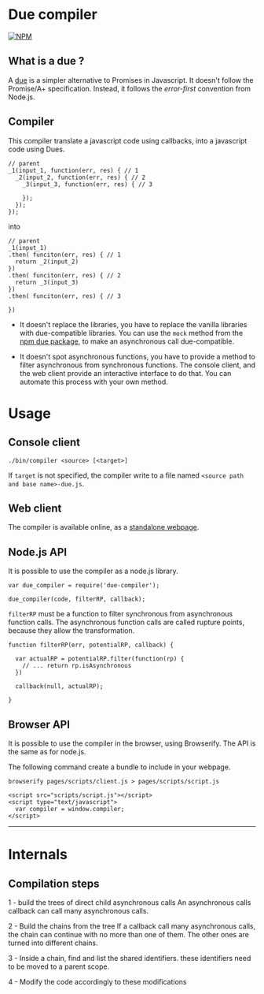 # Due compiler

[![NPM](https://nodei.co/npm/due-compiler.png?compact=true)](https://www.npmjs.com/package/due-compiler)

## What is a due ?

A [due](https://github.com/etnbrd/due) is a simpler alternative to Promises in Javascript.
It doesn't follow the Promise/A+ specification.
Instead, it follows the *error-first* convention from Node.js.

## Compiler

This compiler translate a javascript code using callbacks, into a javascript code using Dues.

```
// parent
_1(input_1, function(err, res) { // 1
  _2(input_2, function(err, res) { // 2 
    _3(input_3, function(err, res) { // 3

    });
  });
});
```
into 

```
// parent
_1(input_1)
.then( funciton(err, res) { // 1
  return _2(input_2)
})
.then( funciton(err, res) { // 2
  return _3(input_3)
})
.then( funciton(err, res) { // 3
  
})
```

+ It doesn't replace the libraries, you have to replace the vanilla libraries with due-compatible libraries.
  You can use the `mock` method from the [npm due package](), to make an asynchronous call due-compatible.

+ It doesn't spot asynchronous functions, you have to provide a method to filter asynchronous from synchronous functions.
  The console client, and the web client provide an interactive interface to do that.
  You can automate this process with your own method.

# Usage

## Console client

```
./bin/compiler <source> [<target>]
```

If `target` is not specified, the compiler write to a file named `<source path and base name>-due.js`.

## Web client

The compiler is available online, as a [standalone webpage](http://etnbrd.github.io/due-compiler/compiler).


## Node.js API

It is possible to use the compiler as a node.js library.

```
var due_compiler = require('due-compiler');

due_compiler(code, filterRP, callback);

```

`filterRP` must be a function to filter synchronous from asynchronous function calls.
The asynchronous function calls are called rupture points, because they allow the transformation.

```
function filterRP(err, potentialRP, callback) {

  var actualRP = potentialRP.filter(function(rp) {
    // ... return rp.isAsynchronous
  })

  callback(null, actualRP);

}
```

## Browser API

It is possible to use the compiler in the browser, using Browserify.
The API is the same as for node.js.

The following command create a bundle to include in your webpage.

```
browserify pages/scripts/client.js > pages/scripts/script.js
```

```
<script src="scripts/script.js"></script>
<script type="text/javascript">
  var compiler = window.compiler;
</script>
```

---

# Internals

## Compilation steps

1 - build the trees of direct child asynchronous calls
    An asynchronous calls callback can call many asynchronous calls.

2 - Build the chains from the tree
    If a callback call many asynchronous calls, the chain can continue with no more than one of them.
    The other ones are turned into different chains.

3 - Inside a chain, find and list the shared identifiers.
    these identifiers need to be moved to a parent scope.

4 - Modify the code accordingly to these modifications